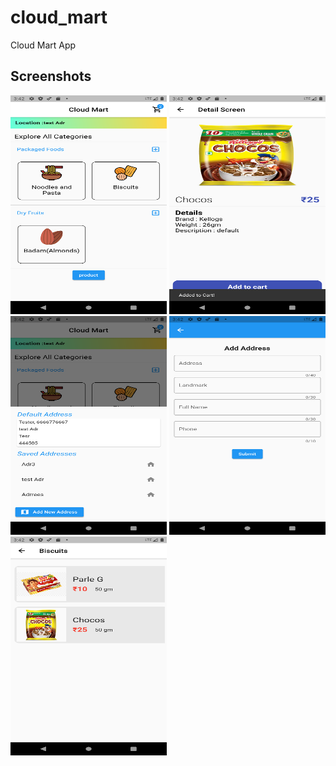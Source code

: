 # cloud_mart

Cloud Mart App

## Screenshots

<img src="https://github.com/riteshk98/cloud_mart/blob/master/assets/sc0.png" width="250" height="350"> <img src="https://github.com/riteshk98/cloud_mart/blob/master/assets/sc1.png" width="250" height="350">
<img src="https://github.com/riteshk98/cloud_mart/blob/master/assets/sc2.png" width="250" height="350"> <img src="https://github.com/riteshk98/cloud_mart/blob/master/assets/sc3.png" width="250" height="350">
<img src="https://github.com/riteshk98/cloud_mart/blob/master/assets/sc4.png" width="250" height="350">
